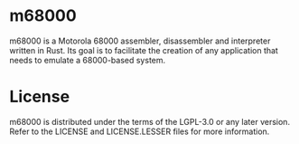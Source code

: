 # m68000

m68000 is a Motorola 68000 assembler, disassembler and interpreter written in Rust. Its goal is to facilitate the creation of any application that needs to emulate a 68000-based system.

# License

m68000 is distributed under the terms of the LGPL-3.0 or any later version. Refer to the LICENSE and LICENSE.LESSER files for more information.
